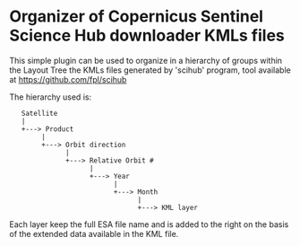 Organizer of Copernicus Sentinel Science Hub downloader KMLs files
==================================================================

This simple plugin can be used to organize in a hierarchy of groups
within the Layout Tree the KMLs files generated by 'scihub' program,
tool available at https://github.com/fpl/scihub

The hierarchy used is:

       Satellite
       |
       +---> Product
            |
            +---> Orbit direction
                  |
                  +---> Relative Orbit #
                        |
                        +---> Year
                              |
                              +---> Month
                                    |
                                    +---> KML layer


Each layer keep the full ESA file name and is added to
the right <month> on the basis of the extended data available
in the KML file.

